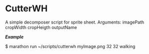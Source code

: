 # CutterWH

A simple decomposer script for sprite sheet. 
Arguments: imagePath cropWidth cropHeigth outputName

***Example***
 
$ marathon run ~/scripts/cutterwh myImage.png 32 32 walking 
